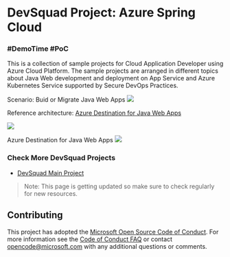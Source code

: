 # DevSquad Project: Azure Spring Cloud 
### #DemoTime #PoC

This is a collection of sample projects for Cloud Application Developer using Azure Cloud Platform. The sample projects are arranged in different topics about Java Web development and deployment on App Service and Azure Kubernetes Service supported by Secure DevOps Practices.

Scenario: Buid or Migrate Java Web Apps
![](https://docs.microsoft.com/en-us/learn/modules/intro-to-java-azure/media/5-java-on-azure-info-graphic.jpg)

Reference architecture:
[Azure Destination for Java Web Apps](https://docs.microsoft.com/en-us/learn/modules/migrate-java-app-azure-app-service/2-migrate-app-containerization-overview)

![](https://docs.microsoft.com/en-us/learn/modules/migrate-java-app-azure-app-service/media/process-overview.png)

Azure Destination for Java Web Apps
![](https://docs.microsoft.com/en-us/learn/modules/migrate-java-app-azure-app-service/media/process-overview.png)

### Check More DevSquad Projects
* [DevSquad Main Project](https://github.com/microsoft/fast-prototyping)

> Note: This page is getting updated so make sure to check regularly for new resources.


## Contributing

This project has adopted the [Microsoft Open Source Code of Conduct](https://opensource.microsoft.com/codeofconduct/). For more information see the [Code of Conduct FAQ](https://opensource.microsoft.com/codeofconduct/faq/) or contact [opencode@microsoft.com](mailto:opencode@microsoft.com) with any additional questions or comments.
